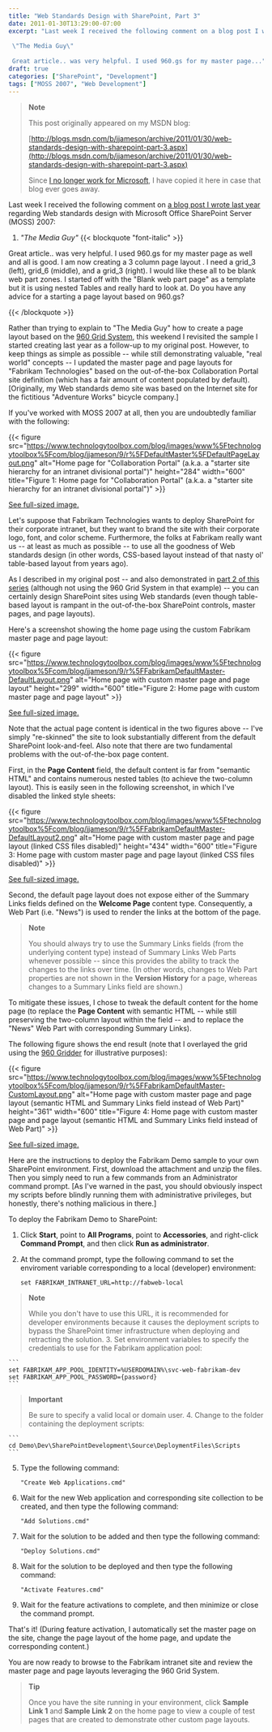 ```yaml
---
title: "Web Standards Design with SharePoint, Part 3"
date: 2011-01-30T13:29:00-07:00
excerpt: "Last week I received the following comment on a blog post I wrote last year regarding Web standards design with Microsoft Office SharePoint Server (MOSS) 2007: 
 
 \"The Media Guy\" 
 
 Great article.. was very helpful. I used 960.gs for my master page..."
draft: true
categories: ["SharePoint", "Development"]
tags: ["MOSS 2007", "Web Development"]
---
```


> **Note**
>
> This post originally appeared on my MSDN blog:
>
> [http://blogs.msdn.com/b/jjameson/archive/2011/01/30/web-standards-design-with-sharepoint-part-3.aspx](http://blogs.msdn.com/b/jjameson/archive/2011/01/30/web-standards-design-with-sharepoint-part-3.aspx)
>
> Since [I no longer work for Microsoft](/blog/jjameson/2011/09/02/last-day-with-microsoft), I have copied it here in case that blog                 ever goes away.

Last week I received the following comment on [a blog post I wrote last year](/blog/jjameson/2010/01/30/web-standards-design-with-moss-2007-part-1) regarding Web standards design with Microsoft         Office SharePoint Server (MOSS) 2007:

1. <cite>"The Media Guy"</cite>
   {{< blockquote "font-italic" >}}

Great article.. was very helpful. I used 960.gs for my master page as well and all                     is good. I am now creating a 3 column page layout . I need a grid\_3 (left), grid\_6                     (middle), and a grid\_3 (right). I would like these all to be blank web part zones.                     I started off with the "Blank web part page" as a template but it is using nested                     Tables and really hard to look at. Do you have any advice for a starting a page                     layout based on 960.gs?

{{< /blockquote >}}

Rather than trying to explain to "The Media Guy" how to create a page layout based         on the [960 Grid System](http://960.gs/), this weekend I revisited the         sample I started creating last year as a follow-up to my original post. However,         to keep things as simple as possible -- while still demonstrating valuable, "real         world" concepts -- I updated the master page and page layouts for "Fabrikam Technologies"         based on the out-of-the-box Collaboration Portal site definition (which has a fair         amount of content populated by default). [Originally, my Web standards demo site         was based on the Internet site for the fictitious "Adventure Works" bicycle company.]

If you've worked with MOSS 2007 at all, then you are undoubtedly familiar with the         following:

{{< figure
src="https://www.technologytoolbox.com/blog/images/www%5Ftechnologytoolbox%5Fcom/blog/jjameson/9/r%5FDefaultMaster%5FDefaultPageLayout.png"
alt="Home page for \"Collaboration Portal\" (a.k.a. a \"starter site hierarchy for an intranet divisional portal\")"
height="284"
width="600"
title="Figure 1: Home page for \"Collaboration Portal\" (a.k.a. a \"starter site hierarchy for an intranet divisional portal\")" >}}

[See full-sized image.](/blog/images/www_technologytoolbox_com/blog/jjameson/9/o_DefaultMaster_DefaultPageLayout.png)

Let's suppose that Fabrikam Technologies wants to deploy SharePoint for their corporate         intranet, but they want to brand the site with their corporate logo, font, and color         scheme. Furthermore, the folks at Fabrikam really want us -- at least as much as         possible -- to use all the goodness of Web standards design (in other words, CSS-based         layout instead of that nasty ol' table-based layout from years ago).

As I described in my original post -- and also demonstrated in [part 2 of this series](/blog/jjameson/2010/12/02/web-standards-design-with-sharepoint-part-2) (although not using the 960 Grid System in that example)         -- you can certainly design SharePoint sites using Web standards (even though table-based         layout is rampant in the out-of-the-box SharePoint controls, master pages, and page         layouts).

Here's a screenshot showing the home page using the custom Fabrikam master page         and page layout:

{{< figure
src="https://www.technologytoolbox.com/blog/images/www%5Ftechnologytoolbox%5Fcom/blog/jjameson/9/r%5FFabrikamDefaultMaster-DefaultLayout.png"
alt="Home page with custom master page and page layout"
height="299"
width="600"
title="Figure 2: Home page with custom master page and page layout" >}}

[See full-sized image.](/blog/images/www_technologytoolbox_com/blog/jjameson/9/o_FabrikamDefaultMaster-DefaultLayout.png)

Note that the actual page content is identical in the two figures above -- I've         simply "re-skinned" the site to look substantially different from the default SharePoint         look-and-feel. Also note that there are two fundamental problems with the out-of-the-box         page content.

First, in the **Page Content** field, the default content is far from         "semantic HTML" and contains numerous nested tables (to achieve the two-column layout).         This is easily seen in the following screenshot, in which I've disabled the linked         style sheets:

{{< figure
src="https://www.technologytoolbox.com/blog/images/www%5Ftechnologytoolbox%5Fcom/blog/jjameson/9/r%5FFabrikamDefaultMaster-DefaultLayout2.png"
alt="Home page with custom master page and page layout (linked CSS files disabled)"
height="434"
width="600"
title="Figure 3: Home page with custom master page and page layout (linked CSS files disabled)" >}}

[See full-sized image.](/blog/images/www_technologytoolbox_com/blog/jjameson/9/o_FabrikamDefaultMaster-DefaultLayout2.png)

Second, the default page layout does not expose either of the Summary Links fields         defined on the **Welcome Page** content type. Consequently, a Web Part         (i.e. "News") is used to render the links at the bottom of the page.

> **Note**
>
> You should always try to use the Summary Links fields (from the underlying content type) instead of Summary Links Web Parts whenever possible -- since this provides the ability to track the changes to the links over time. (In other words, changes to Web Part properties are not shown in the **Version History** for a page, whereas changes to a Summary Links field are shown.)

To mitigate these issues, I chose to tweak the default content for the home page         (to replace the **Page Content** with semantic HTML -- while still         preserving the two-column layout within the field -- and to replace the "News" Web         Part with corresponding Summary Links).

The following figure shows the end result (note that I overlayed the grid using         the [960 Gridder](http://gridder.andreehansson.se/) for illustrative         purposes):

{{< figure
src="https://www.technologytoolbox.com/blog/images/www%5Ftechnologytoolbox%5Fcom/blog/jjameson/9/r%5FFabrikamDefaultMaster-CustomLayout.png"
alt="Home page with custom master page and page layout (semantic HTML and Summary Links field instead of Web Part)"
height="361"
width="600"
title="Figure 4: Home page with custom master page and page layout (semantic HTML and Summary Links field instead of Web Part)" >}}

[See full-sized image.](/blog/images/www_technologytoolbox_com/blog/jjameson/9/o_FabrikamDefaultMaster-CustomLayout.png)

Here are the instructions to deploy the Fabrikam Demo sample to your own SharePoint         environment. First, download the attachment and unzip the files. Then you simply         need to run a few commands from an Administrator command prompt. [As I've warned         in the past, you should obviously inspect my scripts before blindly running them         with administrative privileges, but honestly, there's nothing malicious in there.]

To deploy the Fabrikam Demo to SharePoint:

1. Click **Start**, point to **All Programs**, point to **Accessories**, and right-click **Command Prompt**, and then
   click **Run as administrator**.

2. At the command prompt, type the following command to set the enviroment variable
   corresponding to a local (developer) environment:
   
   ```
   set FABRIKAM_INTRANET_URL=http://fabweb-local
   ```

> **Note**
>
> While you don't have to use this URL, it is recommended for developer environments because it causes the deployment scripts to bypass the SharePoint timer infrastructure when deploying and retracting the solution.
> 3. Set environment variables to specify the credentials to use for the Fabrikam application
> pool:

    ```
    set FABRIKAM_APP_POOL_IDENTITY=%USERDOMAIN%\svc-web-fabrikam-dev
    set FABRIKAM_APP_POOL_PASSWORD={password}
    ```

> **Important**
>
> Be sure to specify a valid local or domain user.
> 4. Change to the folder containing the deployment scripts:

    ```
    cd Demo\Dev\SharePointDevelopment\Source\DeploymentFiles\Scripts
    ```

5. Type the following command:
   
   ```
   "Create Web Applications.cmd"
   ```

6. Wait for the new Web application and corresponding site collection to be created,
   and then type the following command:
   
   ```
   "Add Solutions.cmd"
   ```

7. Wait for the solution to be added and then type the following command:
   
   ```
   "Deploy Solutions.cmd"
   ```

8. Wait for the solution to be deployed and then type the following command:
   
   ```
   "Activate Features.cmd"
   ```

9. Wait for the feature activations to complete, and then minimize or close the command
   prompt.

That's it! (During feature activation, I automatically set the master page on the         site, change the page layout of the home page, and update the corresponding content.)

You are now ready to browse to the Fabrikam intranet site and review the master         page and page layouts leveraging the 960 Grid System.

> **Tip**
>
> Once you have the site running in your environment, click **Sample Link 1** and **Sample Link 2** on the home page to view a couple of test pages that are created to demonstrate other custom page layouts.

